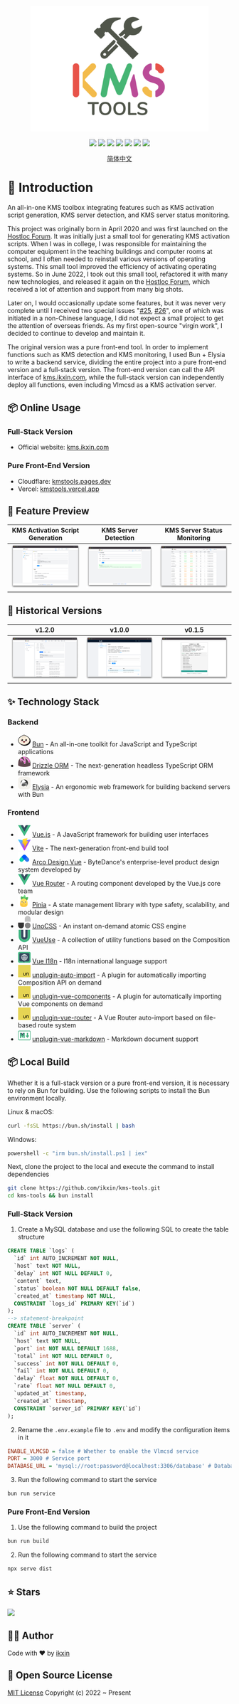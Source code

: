 <p align="center">
  <img width="400" src="./src/assets/images/readme-logo.svg" />
</p>

<p align="center">
  <a href="https://github.com/ikxin/kms-tools/releases"><img src="https://badgen.net/github/release/ikxin/kms-tools" /></a>
  <a href="https://github.com/ikxin/kms-tools/stargazers"><img src="https://badgen.net/github/stars/ikxin/kms-tools" /></a>
  <a href="https://github.com/ikxin/kms-tools/network/members"><img src="https://badgen.net/github/forks/ikxin/kms-tools" /></a>
  <a href="https://github.com/ikxin/kms-tools/commits"><img src="https://badgen.net/github/commits/ikxin/kms-tools" /></a>
  <a href="https://github.com/ikxin/kms-tools/issues"><img src="https://badgen.net/github/issues/ikxin/kms-tools" /></a>
  <a href="https://github.com/ikxin/kms-tools/watchers"><img src="https://badgen.net/github/watchers/ikxin/kms-tools" /></a>
  <a href="https://github.com/ikxin/kms-tools/blob/master/LICENSE"><img src="https://badgen.net/github/license/ikxin/kms-tools" /></a>
</p>

<p align="center" class="hidden">
  <a href="./README.md">简体中文</a>
</p>

# 📖 Introduction

An all-in-one KMS toolbox integrating features such as KMS activation script generation, KMS server detection, and KMS server status monitoring.

This project was originally born in April 2020 and was first launched on the [Hostloc Forum](https://hostloc.com/thread-669158-1-1.html). It was initially just a small tool for generating KMS activation scripts. When I was in college, I was responsible for maintaining the computer equipment in the teaching buildings and computer rooms at school, and I often needed to reinstall various versions of operating systems. This small tool improved the efficiency of activating operating systems. So in June 2022, I took out this small tool, refactored it with many new technologies, and released it again on the [Hostloc Forum](https://hostloc.com/thread-1026408-1-1.html), which received a lot of attention and support from many big shots.

Later on, I would occasionally update some features, but it was never very complete until I received two special issues "[#25](https://github.com/ikxin/kms-tools/issues/25), [#26](https://github.com/ikxin/kms-tools/issues/26)", one of which was initiated in a non-Chinese language, I did not expect a small project to get the attention of overseas friends. As my first open-source "virgin work", I decided to continue to develop and maintain it.

The original version was a pure front-end tool. In order to implement functions such as KMS detection and KMS monitoring, I used Bun + Elysia to write a backend service, dividing the entire project into a pure front-end version and a full-stack version. The front-end version can call the API interface of [kms.ikxin.com](https://kms.ikxin.com), while the full-stack version can independently deploy all functions, even including Vlmcsd as a KMS activation server.

## 📦 Online Usage

### Full-Stack Version

- Official website: [kms.ikxin.com](https://kms.ikxin.com)

### Pure Front-End Version

- Cloudflare: [kmstools.pages.dev](https://kmstools.pages.dev)
- Vercel: [kmstools.vercel.app](https://kmstools.vercel.app)

## 🌈 Feature Preview

| KMS Activation Script Generation      | KMS Server Detection               | KMS Server Status Monitoring         |
| ------------------------------------- | ---------------------------------- | ------------------------------------ |
| ![](./src/assets/images/activate.png) | ![](./src/assets/images/check.png) | ![](./src/assets/images/monitor.png) |

## 👀 Historical Versions

| v1.2.0                              | v1.0.0                              | v0.1.5                              |
| ----------------------------------- | ----------------------------------- | ----------------------------------- |
| ![](./src/assets/images/v1.2.0.png) | ![](./src/assets/images/v1.0.0.png) | ![](./src/assets/images/v0.1.5.png) |

## ✨ Technology Stack

### Backend

- <img src="./src/assets/icons/logos/bun.svg" /> [Bun](https://github.com/oven-sh/bun) - An all-in-one toolkit for JavaScript and TypeScript applications
- <img src="./src/assets/icons/logos/drizzle.svg" /> [Drizzle ORM](https://github.com/drizzle-team/drizzle-orm) - The next-generation headless TypeScript ORM framework
- <img src="./src/assets/icons/logos/elysia.svg" /> [Elysia](https://github.com/elysiajs/elysia) - An ergonomic web framework for building backend servers with Bun

### Frontend

- <img src="./src/assets/icons/logos/vue.svg" /> [Vue.js](https://github.com/vuejs/core) - A JavaScript framework for building user interfaces
- <img src="./src/assets/icons/logos/vite.svg" /> [Vite](https://github.com/vitejs/vite) - The next-generation front-end build tool
- <img src="./src/assets/icons/logos/arco.svg" /> [Arco Design Vue](https://github.com/arco-design/arco-design-vue) - ByteDance's enterprise-level product design system developed by
- <img src="./src/assets/icons/logos/vue-router.svg" /> [Vue Router](https://github.com/vuejs/vue-router) - A routing component developed by the Vue.js core team
- <img src="./src/assets/icons/logos/pinia.svg" /> [Pinia](https://github.com/vuejs/pinia) - A state management library with type safety, scalability, and modular design
- <img src="./src/assets/icons/logos/unocss.svg" /> [UnoCSS](https://github.com/unocss/unocss) - An instant on-demand atomic CSS engine
- <img src="./src/assets/icons/logos/vueuse.svg" /> [VueUse](https://github.com/vueuse/vueuse) - A collection of utility functions based on the Composition API
- <img src="./src/assets/icons/logos/vue-i18n.svg" /> [Vue I18n](https://github.com/intlify/vue-i18n-next) - I18n international language support
- <img src="./src/assets/icons/logos/unjs.svg" /> [unplugin-auto-import](https://github.com/antfu/unplugin-auto-import) - A plugin for automatically importing Composition API on demand
- <img src="./src/assets/icons/logos/unjs.svg" /> [unplugin-vue-components](https://github.com/antfu/unplugin-vue-components) - A plugin for automatically importing Vue components on demand
- <img src="./src/assets/icons/logos/unjs.svg" /> [unplugin-vue-router](https://github.com/posva/unplugin-vue-router) - A Vue Router auto-import based on file-based route system
- <img src="./src/assets/icons/logos/markdown.svg" /> [unplugin-vue-markdown](https://github.com/unplugin/unplugin-vue-markdown) - Markdown document support

## 📦 Local Build

Whether it is a full-stack version or a pure front-end version, it is necessary to rely on Bun for building. Use the following scripts to install the Bun environment locally.

Linux & macOS:

```bash
curl -fsSL https://bun.sh/install | bash
```

Windows:

```bash
powershell -c "irm bun.sh/install.ps1 | iex"
```

Next, clone the project to the local and execute the command to install dependencies

```bash
git clone https://github.com/ikxin/kms-tools.git
cd kms-tools && bun install
```

### Full-Stack Version

1. Create a MySQL database and use the following SQL to create the table structure

```sql
CREATE TABLE `logs` (
  `id` int AUTO_INCREMENT NOT NULL,
  `host` text NOT NULL,
  `delay` int NOT NULL DEFAULT 0,
  `content` text,
  `status` boolean NOT NULL DEFAULT false,
  `created_at` timestamp NOT NULL,
  CONSTRAINT `logs_id` PRIMARY KEY(`id`)
);
--> statement-breakpoint
CREATE TABLE `server` (
  `id` int AUTO_INCREMENT NOT NULL,
  `host` text NOT NULL,
  `port` int NOT NULL DEFAULT 1688,
  `total` int NOT NULL DEFAULT 0,
  `success` int NOT NULL DEFAULT 0,
  `fail` int NOT NULL DEFAULT 0,
  `delay` float NOT NULL DEFAULT 0,
  `rate` float NOT NULL DEFAULT 0,
  `updated_at` timestamp,
  `created_at` timestamp,
  CONSTRAINT `server_id` PRIMARY KEY(`id`)
);
```

2. Rename the `.env.example` file to `.env` and modify the configuration items in it

```ini
ENABLE_VLMCSD = false # Whether to enable the Vlmcsd service
PORT = 3000 # Service port
DATABASE_URL = 'mysql://root:password@localhost:3306/database' # Database connection address
```

3. Run the following command to start the service

```bash
bun run service
```

### Pure Front-End Version

1. Use the following command to build the project

```bash
bun run build
```

2. Run the following command to start the service

```bash
npx serve dist
```

## ⭐ Stars

<img class="w-full" src="https://starchart.cc/ikxin/kms-tools.svg" />

## 🧑‍💻 Author

Code with ❤️ by [ikxin](https://blog.ikxin.com 'ikxin')

## 📜 Open Source License

[MIT License](./LICENSE 'MIT License') Copyright (c) 2022 ~ Present
